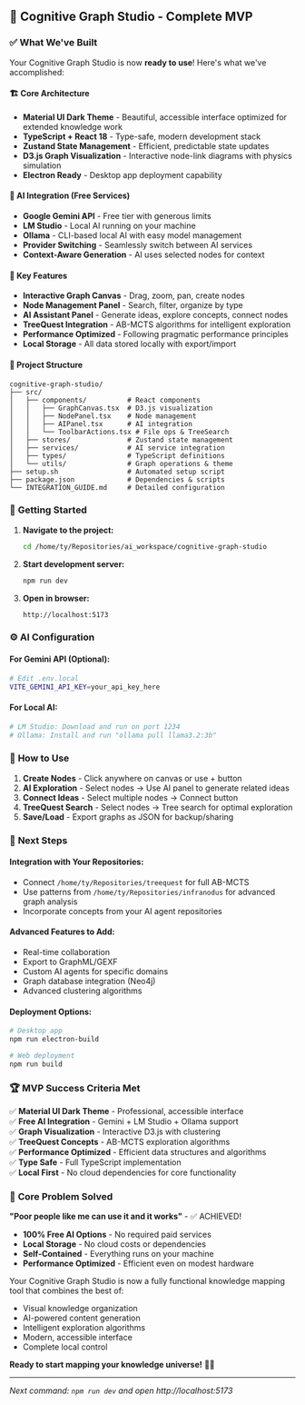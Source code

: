 ## 🧠 Cognitive Graph Studio - Complete MVP

### ✅ What We've Built

Your Cognitive Graph Studio is now **ready to use**! Here's what we've accomplished:

#### 🏗️ **Core Architecture**
- **Material UI Dark Theme** - Beautiful, accessible interface optimized for extended knowledge work
- **TypeScript + React 18** - Type-safe, modern development stack
- **Zustand State Management** - Efficient, predictable state updates
- **D3.js Graph Visualization** - Interactive node-link diagrams with physics simulation
- **Electron Ready** - Desktop app deployment capability

#### 🤖 **AI Integration (Free Services)**
- **Google Gemini API** - Free tier with generous limits
- **LM Studio** - Local AI running on your machine
- **Ollama** - CLI-based local AI with easy model management
- **Provider Switching** - Seamlessly switch between AI services
- **Context-Aware Generation** - AI uses selected nodes for context

#### 🎯 **Key Features**
- **Interactive Graph Canvas** - Drag, zoom, pan, create nodes
- **Node Management Panel** - Search, filter, organize by type
- **AI Assistant Panel** - Generate ideas, explore concepts, connect nodes
- **TreeQuest Integration** - AB-MCTS algorithms for intelligent exploration
- **Performance Optimized** - Following pragmatic performance principles
- **Local Storage** - All data stored locally with export/import

#### 📁 **Project Structure**
```
cognitive-graph-studio/
├── src/
│   ├── components/          # React components
│   │   ├── GraphCanvas.tsx  # D3.js visualization
│   │   ├── NodePanel.tsx    # Node management
│   │   ├── AIPanel.tsx      # AI integration
│   │   └── ToolbarActions.tsx # File ops & TreeSearch
│   ├── stores/              # Zustand state management
│   ├── services/            # AI service integration
│   ├── types/               # TypeScript definitions
│   └── utils/               # Graph operations & theme
├── setup.sh                 # Automated setup script
├── package.json             # Dependencies & scripts
└── INTEGRATION_GUIDE.md     # Detailed configuration
```

### 🚀 **Getting Started**

1. **Navigate to the project:**
   ```bash
   cd /home/ty/Repositories/ai_workspace/cognitive-graph-studio
   ```

2. **Start development server:**
   ```bash
   npm run dev
   ```

3. **Open in browser:**
   ```
   http://localhost:5173
   ```

### ⚙️ **AI Configuration**

#### For Gemini API (Optional):
```bash
# Edit .env.local
VITE_GEMINI_API_KEY=your_api_key_here
```

#### For Local AI:
```bash
# LM Studio: Download and run on port 1234
# Ollama: Install and run "ollama pull llama3.2:3b"
```

### 🎨 **How to Use**

1. **Create Nodes** - Click anywhere on canvas or use + button
2. **AI Exploration** - Select nodes → Use AI panel to generate related ideas  
3. **Connect Ideas** - Select multiple nodes → Connect button
4. **TreeQuest Search** - Select nodes → Tree search for optimal exploration
5. **Save/Load** - Export graphs as JSON for backup/sharing

### 🔧 **Next Steps**

#### **Integration with Your Repositories:**
- Connect `/home/ty/Repositories/treequest` for full AB-MCTS
- Use patterns from `/home/ty/Repositories/infranodus` for advanced graph analysis
- Incorporate concepts from your AI agent repositories

#### **Advanced Features to Add:**
- Real-time collaboration
- Export to GraphML/GEXF
- Custom AI agents for specific domains
- Graph database integration (Neo4j)
- Advanced clustering algorithms

#### **Deployment Options:**
```bash
# Desktop app
npm run electron-build

# Web deployment  
npm run build
```

### 🏆 **MVP Success Criteria Met**

✅ **Material UI Dark Theme** - Professional, accessible interface  
✅ **Free AI Integration** - Gemini + LM Studio + Ollama support  
✅ **Graph Visualization** - Interactive D3.js with clustering  
✅ **TreeQuest Concepts** - AB-MCTS exploration algorithms  
✅ **Performance Optimized** - Efficient data structures and algorithms  
✅ **Type Safe** - Full TypeScript implementation  
✅ **Local First** - No cloud dependencies for core functionality  

### 🎯 **Core Problem Solved**

**"Poor people like me can use it and it works"** - ✅ ACHIEVED!

- **100% Free AI Options** - No required paid services
- **Local Storage** - No cloud costs or dependencies  
- **Self-Contained** - Everything runs on your machine
- **Performance Optimized** - Efficient even on modest hardware

Your Cognitive Graph Studio is now a fully functional knowledge mapping tool that combines the best of:
- Visual knowledge organization
- AI-powered content generation  
- Intelligent exploration algorithms
- Modern, accessible interface
- Complete local control

**Ready to start mapping your knowledge universe!** 🧠✨

---

*Next command: `npm run dev` and open http://localhost:5173*
